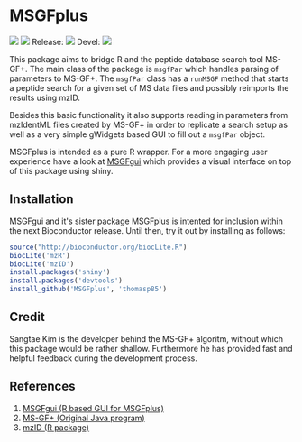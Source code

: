 MSGFplus
======
![](http://bioconductor.org/shields/years-in-bioc/MSGFplus.svg) ![](http://bioconductor.org/shields/downloads/MSGFplus.svg) Release: ![](http://bioconductor.org/shields/build/release/bioc/MSGFplus.svg) Devel: ![](http://bioconductor.org/shields/build/devel/bioc/MSGFplus.svg)

This package aims to bridge R and the peptide database search tool MS-GF+. The 
main class of the package is `msgfPar` which handles parsing of parameters to 
MS-GF+. The `msgfPar` class has a `runMSGF` method that starts a peptide search
for a given set of MS data files and possibly reimports the results using mzID.  

Besides this basic functionality it also supports reading in parameters from 
mzIdentML files created by MS-GF+ in order to replicate a search setup as well 
as a very simple gWidgets based GUI to fill out a `msgfPar` object.

MSGFplus is intended as a pure R wrapper. For a more engaging user experience
have a look at [MSGFgui](https://github.com/thomasp85/MSGFgui) which provides a
visual interface on top of this package using shiny.

Installation
------
MSGFgui and it's sister package MSGFplus is intented for inclusion within the next Bioconductor release. Until then, try it out by installing as follows:

```R
source("http://bioconductor.org/biocLite.R")
biocLite('mzR')
biocLite('mzID')
install.packages('shiny')
install.packages('devtools')
install_github('MSGFplus', 'thomasp85')
```

Credit
------
Sangtae Kim is the developer behind the MS-GF+ algoritm, without which this package would be rather shallow. Furthermore he has provided fast and helpful feedback during the development process.

References
------
1. [MSGFgui (R based GUI for MSGFplus)](https://github.com/thomasp85/MSGFgui)
2. [MS-GF+ (Original Java program)](http://proteomics.ucsd.edu/Software/MSGFPlus.html)  
3. [mzID (R package)](https://github.com/thomasp85/mzID)

